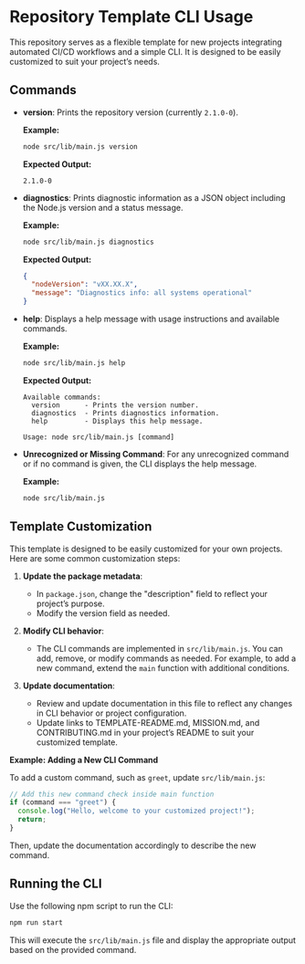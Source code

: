 # Repository Template CLI Usage

This repository serves as a flexible template for new projects integrating automated CI/CD workflows and a simple CLI. It is designed to be easily customized to suit your project’s needs.

## Commands

- **version**: Prints the repository version (currently `2.1.0-0`).

  **Example:**

  ```bash
  node src/lib/main.js version
  ```

  **Expected Output:**

  ```
  2.1.0-0
  ```

- **diagnostics**: Prints diagnostic information as a JSON object including the Node.js version and a status message.

  **Example:**

  ```bash
  node src/lib/main.js diagnostics
  ```

  **Expected Output:**

  ```json
  {
    "nodeVersion": "vXX.XX.X",
    "message": "Diagnostics info: all systems operational"
  }
  ```

- **help**: Displays a help message with usage instructions and available commands.

  **Example:**

  ```bash
  node src/lib/main.js help
  ```

  **Expected Output:**

  ```
  Available commands:
    version      - Prints the version number.
    diagnostics  - Prints diagnostics information.
    help         - Displays this help message.

  Usage: node src/lib/main.js [command]
  ```

- **Unrecognized or Missing Command**: For any unrecognized command or if no command is given, the CLI displays the help message.

  **Example:**

  ```bash
  node src/lib/main.js
  ```

## Template Customization

This template is designed to be easily customized for your own projects. Here are some common customization steps:

1. **Update the package metadata**:
   - In `package.json`, change the "description" field to reflect your project’s purpose.
   - Modify the version field as needed.

2. **Modify CLI behavior**:
   - The CLI commands are implemented in `src/lib/main.js`. You can add, remove, or modify commands as needed. For example, to add a new command, extend the `main` function with additional conditions.

3. **Update documentation**:
   - Review and update documentation in this file to reflect any changes in CLI behavior or project configuration.
   - Update links to TEMPLATE-README.md, MISSION.md, and CONTRIBUTING.md in your project’s README to suit your customized template.

**Example: Adding a New CLI Command**

To add a custom command, such as `greet`, update `src/lib/main.js`:

```js
// Add this new command check inside main function
if (command === "greet") {
  console.log("Hello, welcome to your customized project!");
  return;
}
```

Then, update the documentation accordingly to describe the new command.

## Running the CLI

Use the following npm script to run the CLI:

```bash
npm run start
```

This will execute the `src/lib/main.js` file and display the appropriate output based on the provided command.
